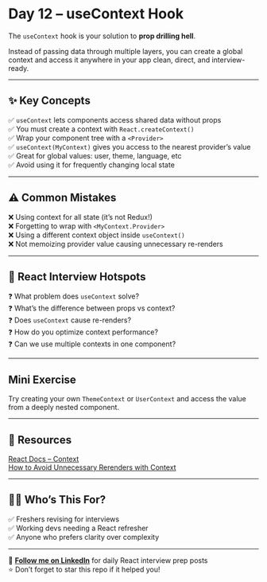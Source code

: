 # Day 12 – useContext Hook

The `useContext` hook is your solution to **prop drilling hell**.

Instead of passing data through multiple layers, you can create a global context and access it anywhere in your app clean, direct, and interview-ready.

---

## ✨ Key Concepts

✅ `useContext` lets components access shared data without props  
✅ You must create a context with `React.createContext()`  
✅ Wrap your component tree with a `<Provider>`  
✅ `useContext(MyContext)` gives you access to the nearest provider’s value  
✅ Great for global values: user, theme, language, etc  
✅ Avoid using it for frequently changing local state

---

## ⚠️ Common Mistakes

❌ Using context for all state (it’s not Redux!)  
❌ Forgetting to wrap with `<MyContext.Provider>`  
❌ Using a different context object inside `useContext()`  
❌ Not memoizing provider value causing unnecessary re-renders

---

## 🧠 React Interview Hotspots

❓ What problem does `useContext` solve?  
❓ What’s the difference between props vs context?  
❓ Does `useContext` cause re-renders?  
❓ How do you optimize context performance?  
❓ Can we use multiple contexts in one component?

---

## Mini Exercise

Try creating your own `ThemeContext` or `UserContext` and access the value from a deeply nested component.

---

## 📘 Resources

[React Docs – Context](https://reactjs.org/docs/context.html)  
[How to Avoid Unnecessary Rerenders with Context](https://reactjs.org/docs/context.html#optimizing-performance)

---

## 👩‍💻 Who’s This For?

✅ Freshers revising for interviews  
✅ Working devs needing a React refresher  
✅ Anyone who prefers clarity over complexity

---

🔗 **[Follow me on LinkedIn](https://www.linkedin.com/in/vishakha-singhal-18983b1bb/)** for daily React interview prep posts  
⭐ Don’t forget to star this repo if it helped you!
